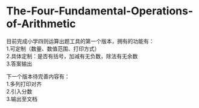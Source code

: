 # The-Four-Fundamental-Operations-of-Arithmetic
目前完成小学四则运算出题工具的第一个版本，拥有的功能有：  
  1.可定制（数量、数值范围、打印方式）  
  2.具体定制：是否有括号，加减有无负数，除法有无余数  
  3.答案输出  
  
下一个版本待完善内容有：  
  1.多列打印对齐  
  2.引入分数  
  3.输出至文档  
